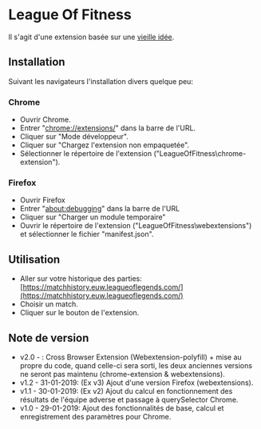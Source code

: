 # League Of Fitness
Il s'agit d'une extension basée sur une [vieille idée](https://www.reddit.com/r/leagueoflegends/comments/1li068/league_of_fitness/).

## Installation
Suivant les navigateurs l'installation divers quelque peu:

### Chrome
- Ouvrir Chrome.
- Entrer "[chrome://extensions/](chrome://extensions/)" dans la barre de l'URL.
- Cliquer sur "Mode développeur".
- Cliquer sur "Chargez l'extension non empaquetée".
- Sélectionner le répertoire de l'extension ("LeagueOfFitness\chrome-extension").

### Firefox
- Ouvrir Firefox
- Entrer "[about:debugging](about:debugging)" dans la barre de l'URL
- Cliquer sur "Charger un module temporaire"
- Ouvrir le répertoire de l'extension ("LeagueOfFitness\webextensions") et sélectionner le fichier "manifest.json".

## Utilisation
- Aller sur votre historique des parties: [https://matchhistory.euw.leagueoflegends.com/](https://matchhistory.euw.leagueoflegends.com/)
- Choisir un match.
- Cliquer sur le bouton de l'extension.

## Note de version
- v2.0 - : Cross Browser Extension (Webextension-polyfill) + mise au propre du code, quand celle-ci sera sorti, les deux anciennes versions ne seront pas maintenu (chrome-extension & webextensions).
- v1.2 - 31-01-2019: (Ex v3) Ajout d'une version Firefox (webextensions).
- v1.1 - 30-01-2019: (Ex v2) Ajout du calcul en fonctionnement des résultats de l'équipe adverse et passage à querySelector Chrome.
- v1.0 - 29-01-2019: Ajout des fonctionnalités de base, calcul et enregistrement des paramètres pour Chrome.